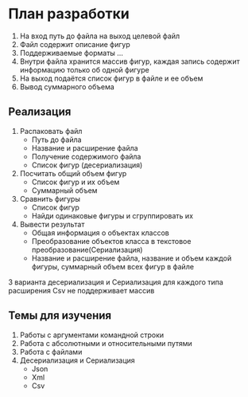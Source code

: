 #       План разработки

1.	На вход путь до файла на выход целевой файл
2.	Файл содержит описание фигур
3.	Поддерживаемые форматы …
4.	Внутри файла хранится массив фигур, каждая запись содержит информацию только об одной фигуре
5.	На выход подаётся список фигур в файле и ее объем
6.	Вывод суммарного объема

##	Реализация

1.	Распаковать файл
	- Путь до файла
	- Название и расширение файла
	- Получение содержимого файла
	- Список фигур (десериализация)
2.	Посчитать общий объем фигур
	- Список фигур и их объем
	- Суммарный объем
3.	Сравнить фигуры
	- Список фигур
	- Найди одинаковые фигуры и сгруппировать их
4.	Вывести результат
	- Общая информация о объектах классов
	- Преобразование объектов класса в текстовое преобразование(Сериализация)
	- Название и расширение файла, название и объем каждой фигуры, суммарный объем всех фигур в файле

3 варианта десериализация и Сериализация для каждого типа расширения
Csv не поддерживает массив


## Темы для изучения
 
1.	Работы с аргументами командной строки
2.	Работа с абсолютными и относительными путями
3.	Работа с файлами
4.	Десериализация и Сериализация  
	- Json
	- Xml
	- Csv